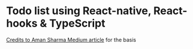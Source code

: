 # Todo list using React-native, React-hooks & TypeScript

[Credits to Aman Sharma Medium article](https://medium.com/@amanshharma/react-native-todo-app-using-typescript-and-hooks-bacc5db05100) for the basis